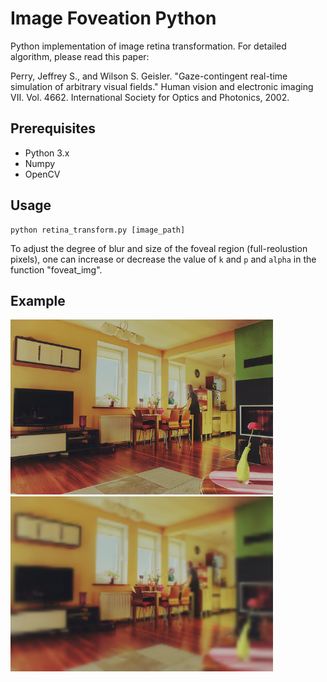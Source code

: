 # Image Foveation Python
Python implementation of image retina transformation. For detailed algorithm, please read this paper:

Perry, Jeffrey S., and Wilson S. Geisler. "Gaze-contingent real-time simulation of arbitrary visual fields." Human vision and electronic imaging VII. Vol. 4662. International Society for Optics and Photonics, 2002.


Prerequisites
---
- Python 3.x
- Numpy
- OpenCV

Usage
---
```
python retina_transform.py [image_path]
```

To adjust the degree of blur and size of the foveal region (full-reolustion pixels), one can increase or decrease the value of ```k``` and ```p``` and ```alpha``` in the function "foveat_img".

Example
---
<img src="images/000000000139.jpg" width="420"> <img src="images/000000000139_RT.jpg" width="420">
